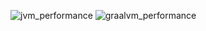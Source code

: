 
![jvm_performance](https://github.com/user-attachments/assets/0fa32b23-2ff3-4da1-a007-23db6b27414f)
![graalvm_performance](https://github.com/user-attachments/assets/ad9f785b-e9e4-47b4-81a1-97a8e7eea1e2)
